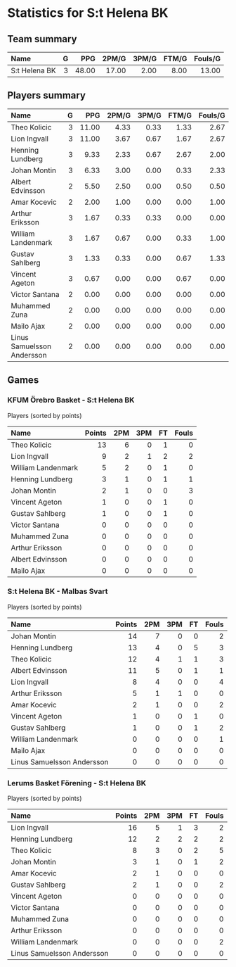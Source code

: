 # Statistics for S:t Helena BK

## Team summary

| Name | G | PPG | 2PM/G | 3PM/G | FTM/G | Fouls/G |
|:-----|--:|----:|------:|------:|------:|--------:|
| S:t Helena BK | 3 | 48.00 | 17.00 | 2.00 | 8.00 | 13.00 |

## Players summary

| Name | G | PPG | 2PM/G | 3PM/G | FTM/G | Fouls/G |
|:-----|--:|----:|------:|------:|------:|--------:|
| Theo Kolicic | 3 | 11.00 | 4.33 | 0.33 | 1.33 | 2.67 |
| Lion Ingvall | 3 | 11.00 | 3.67 | 0.67 | 1.67 | 2.67 |
| Henning Lundberg | 3 | 9.33 | 2.33 | 0.67 | 2.67 | 2.00 |
| Johan Montin | 3 | 6.33 | 3.00 | 0.00 | 0.33 | 2.33 |
| Albert Edvinsson | 2 | 5.50 | 2.50 | 0.00 | 0.50 | 0.50 |
| Amar Kocevic | 2 | 2.00 | 1.00 | 0.00 | 0.00 | 1.00 |
| Arthur Eriksson | 3 | 1.67 | 0.33 | 0.33 | 0.00 | 0.00 |
| William Landenmark | 3 | 1.67 | 0.67 | 0.00 | 0.33 | 1.00 |
| Gustav Sahlberg | 3 | 1.33 | 0.33 | 0.00 | 0.67 | 1.33 |
| Vincent Ageton | 3 | 0.67 | 0.00 | 0.00 | 0.67 | 0.00 |
| Victor Santana | 2 | 0.00 | 0.00 | 0.00 | 0.00 | 0.00 |
| Muhammed Zuna | 2 | 0.00 | 0.00 | 0.00 | 0.00 | 0.00 |
| Mailo Ajax | 2 | 0.00 | 0.00 | 0.00 | 0.00 | 0.00 |
| Linus Samuelsson Andersson | 2 | 0.00 | 0.00 | 0.00 | 0.00 | 0.00 |

## Games

### KFUM Örebro Basket - S:t Helena BK

Players (sorted by points)

| Name | Points | 2PM | 3PM | FT | Fouls |
|:-----|-------:|----:|----:|---:|------:|
| Theo Kolicic | 13 |  6 |  0 |  1 |  0 |
| Lion Ingvall |  9 |  2 |  1 |  2 |  2 |
| William Landenmark |  5 |  2 |  0 |  1 |  0 |
| Henning Lundberg |  3 |  1 |  0 |  1 |  1 |
| Johan Montin |  2 |  1 |  0 |  0 |  3 |
| Vincent Ageton |  1 |  0 |  0 |  1 |  0 |
| Gustav Sahlberg |  1 |  0 |  0 |  1 |  0 |
| Victor Santana |  0 |  0 |  0 |  0 |  0 |
| Muhammed Zuna |  0 |  0 |  0 |  0 |  0 |
| Arthur Eriksson |  0 |  0 |  0 |  0 |  0 |
| Albert Edvinsson |  0 |  0 |  0 |  0 |  0 |
| Mailo Ajax |  0 |  0 |  0 |  0 |  0 |

### S:t Helena BK - Malbas Svart

Players (sorted by points)

| Name | Points | 2PM | 3PM | FT | Fouls |
|:-----|-------:|----:|----:|---:|------:|
| Johan Montin | 14 |  7 |  0 |  0 |  2 |
| Henning Lundberg | 13 |  4 |  0 |  5 |  3 |
| Theo Kolicic | 12 |  4 |  1 |  1 |  3 |
| Albert Edvinsson | 11 |  5 |  0 |  1 |  1 |
| Lion Ingvall |  8 |  4 |  0 |  0 |  4 |
| Arthur Eriksson |  5 |  1 |  1 |  0 |  0 |
| Amar Kocevic |  2 |  1 |  0 |  0 |  2 |
| Vincent Ageton |  1 |  0 |  0 |  1 |  0 |
| Gustav Sahlberg |  1 |  0 |  0 |  1 |  2 |
| William Landenmark |  0 |  0 |  0 |  0 |  1 |
| Mailo Ajax |  0 |  0 |  0 |  0 |  0 |
| Linus Samuelsson Andersson |  0 |  0 |  0 |  0 |  0 |

### Lerums Basket Förening - S:t Helena BK

Players (sorted by points)

| Name | Points | 2PM | 3PM | FT | Fouls |
|:-----|-------:|----:|----:|---:|------:|
| Lion Ingvall | 16 |  5 |  1 |  3 |  2 |
| Henning Lundberg | 12 |  2 |  2 |  2 |  2 |
| Theo Kolicic |  8 |  3 |  0 |  2 |  5 |
| Johan Montin |  3 |  1 |  0 |  1 |  2 |
| Amar Kocevic |  2 |  1 |  0 |  0 |  0 |
| Gustav Sahlberg |  2 |  1 |  0 |  0 |  2 |
| Vincent Ageton |  0 |  0 |  0 |  0 |  0 |
| Victor Santana |  0 |  0 |  0 |  0 |  0 |
| Muhammed Zuna |  0 |  0 |  0 |  0 |  0 |
| Arthur Eriksson |  0 |  0 |  0 |  0 |  0 |
| William Landenmark |  0 |  0 |  0 |  0 |  2 |
| Linus Samuelsson Andersson |  0 |  0 |  0 |  0 |  0 |

